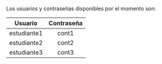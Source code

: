 Los usuarios y contraseñas disponibles por el momento son:

  |   Usuario   | Contraseña |
  |:-----------:|:----------:|
  | estudiante1 |   cont1    |
  | estudiante2 |   cont2    |
  | estudiante3 |   cont3    |

  
